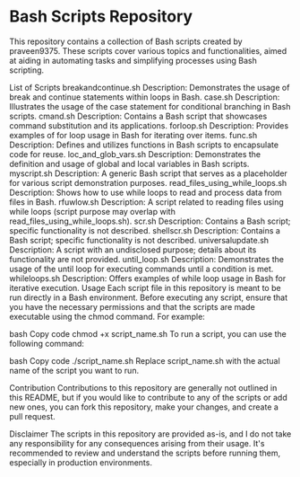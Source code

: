 # Bash Scripts Repository

This repository contains a collection of Bash scripts created by praveen9375. These scripts cover various topics and functionalities, aimed at aiding in automating tasks and simplifying processes using Bash scripting.

List of Scripts
breakandcontinue.sh
Description: Demonstrates the usage of break and continue statements within loops in Bash.
case.sh
Description: Illustrates the usage of the case statement for conditional branching in Bash scripts.
cmand.sh
Description: Contains a Bash script that showcases command substitution and its applications.
forloop.sh
Description: Provides examples of for loop usage in Bash for iterating over items.
func.sh
Description: Defines and utilizes functions in Bash scripts to encapsulate code for reuse.
loc_and_glob_vars.sh
Description: Demonstrates the definition and usage of global and local variables in Bash scripts.
myscript.sh
Description: A generic Bash script that serves as a placeholder for various script demonstration purposes.
read_files_using_while_loops.sh
Description: Shows how to use while loops to read and process data from files in Bash.
rfuwlow.sh
Description: A script related to reading files using while loops (script purpose may overlap with read_files_using_while_loops.sh).
scr.sh
Description: Contains a Bash script; specific functionality is not described.
shellscr.sh
Description: Contains a Bash script; specific functionality is not described.
universalupdate.sh
Description: A script with an undisclosed purpose; details about its functionality are not provided.
until_loop.sh
Description: Demonstrates the usage of the until loop for executing commands until a condition is met.
whileloops.sh
Description: Offers examples of while loop usage in Bash for iterative execution.
Usage
Each script file in this repository is meant to be run directly in a Bash environment. Before executing any script, ensure that you have the necessary permissions and that the scripts are made executable using the chmod command. For example:

bash
Copy code
chmod +x script_name.sh
To run a script, you can use the following command:

bash
Copy code
./script_name.sh
Replace script_name.sh with the actual name of the script you want to run.

Contribution
Contributions to this repository are generally not outlined in this README, but if you would like to contribute to any of the scripts or add new ones, you can fork this repository, make your changes, and create a pull request.

Disclaimer
The scripts in this repository are provided as-is, and I do not take any responsibility for any consequences arising from their usage. It's recommended to review and understand the scripts before running them, especially in production environments.
